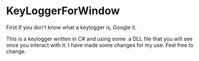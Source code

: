 # KeyLoggerForWindow
First If you don't know what a keylogger is, Google it.

This is a keylogger written in C# and using some  a DLL file that you will see once you interact with it. I have made some changes for my use. Feel free to change.
